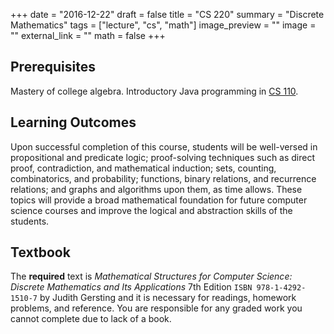 +++
date = "2016-12-22"
draft = false
title = "CS 220"
summary = "Discrete Mathematics"
tags = ["lecture", "cs", "math"]
image_preview = ""
image = ""
external_link = ""
math = false
+++

## Prerequisites

Mastery of college algebra. Introductory Java programming in [CS 110](../cs110).

## Learning Outcomes

<i class="fa fa-superscript fa-2x fa-pull-left fa-border" aria-hidden="true"></i> Upon successful completion of this course, students will be well-versed in propositional and predicate logic; proof-solving techniques such as direct proof, contradiction, and mathematical induction; sets, counting, combinatorics, and probability; functions, binary relations, and recurrence relations; and graphs and algorithms upon them, as time allows. These topics will provide a broad mathematical foundation for future computer science courses and improve the logical and abstraction skills of the students.

## Textbook

The **required** text is _Mathematical Structures for Computer Science: Discrete Mathematics and Its Applications_ 7th Edition `ISBN 978-1-4292-1510-7` by Judith Gersting and it is necessary for readings, homework problems, and reference. You are responsible for any graded work you cannot complete due to lack of a book.
